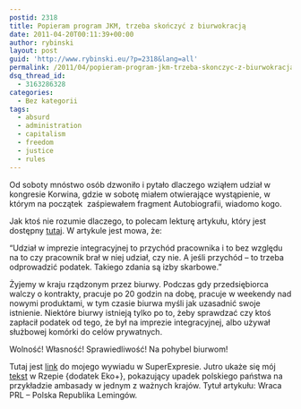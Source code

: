 ```yaml
---
postid: 2318
title: Popieram program JKM, trzeba skończyć z biurwokracją
date: 2011-04-20T00:11:39+00:00
author: rybinski
layout: post
guid: 'http://www.rybinski.eu/?p=2318&lang=all'
permalink: /2011/04/popieram-program-jkm-trzeba-skonczyc-z-biurwokracja/
dsq_thread_id:
  - 3163286328
categories:
  - Bez kategorii
tags:
  - absurd
  - administration
  - capitalism
  - freedom
  - justice
  - rules
---
```

Od soboty mnóstwo osób dzwoniło i pytało dlaczego wziąłem udział w kongresie Korwina, gdzie w sobotę miałem otwierające wystąpienie, w którym na początek  zaśpiewałem fragment Autobiografii, wiadomo kogo.

Jak ktoś nie rozumie dlaczego, to polecam lekturę artykułu, który jest dostępny [tutaj](http://stooq.pl/n/?f=449886). W artykule jest mowa, że:

“Udział w imprezie integracyjnej to przychód pracownika i to bez względu na to czy pracownik brał w niej udział, czy nie. A jeśli przychód – to trzeba odprowadzić podatek. Takiego zdania są izby skarbowe.”

Żyjemy w kraju rządzonym przez biurwy. Podczas gdy przedsiębiorca walczy o kontrakty, pracuje po 20 godzin na dobę, pracuje w weekendy nad nowymi produktami, w tym czasie biurwa myśli jak uzasadnić swoje istnienie. Niektóre biurwy istnieją tylko po to, żeby sprawdzać czy ktoś zapłacił podatek od tego, że był na imprezie integracyjnej, albo używał służbowej komórki do celów prywatnych.

Wolność! Własność! Sprawiedliwość! Na pohybel biurwom!

Tutaj jest [link](http://www.se.pl/wydarzenia/opinie/krzysztof-rybinski-kolejny-kryzys-jest-nieuchronny_181502.html) do mojego wywiadu w SuperExpresie. Jutro ukaże się mój [tekst](http://www.rp.pl/artykul/646650.html) w Rzepie {dodatek Eko+}, pokazujący upadek polskiego państwa na przykładzie ambasady w jednym z ważnych krajów. Tytuł artykułu: Wraca PRL – Polska Republika Lemingów.
